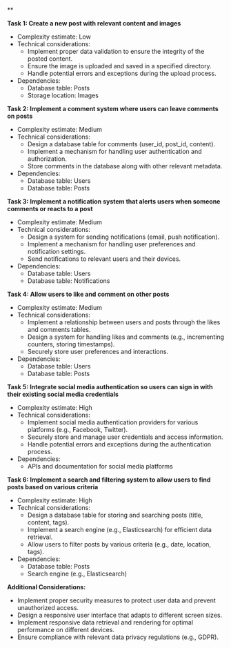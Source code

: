 **

**Task 1: Create a new post with relevant content and images**

- Complexity estimate: Low
- Technical considerations:
    - Implement proper data validation to ensure the integrity of the posted content.
    - Ensure the image is uploaded and saved in a specified directory.
    - Handle potential errors and exceptions during the upload process.
- Dependencies:
    - Database table: Posts
    - Storage location: Images

**Task 2: Implement a comment system where users can leave comments on posts**

- Complexity estimate: Medium
- Technical considerations:
    - Design a database table for comments (user_id, post_id, content).
    - Implement a mechanism for handling user authentication and authorization.
    - Store comments in the database along with other relevant metadata.
- Dependencies:
    - Database table: Users
    - Database table: Posts

**Task 3: Implement a notification system that alerts users when someone comments or reacts to a post**

- Complexity estimate: Medium
- Technical considerations:
    - Design a system for sending notifications (email, push notification).
    - Implement a mechanism for handling user preferences and notification settings.
    - Send notifications to relevant users and their devices.
- Dependencies:
    - Database table: Users
    - Database table: Notifications

**Task 4: Allow users to like and comment on other posts**

- Complexity estimate: Medium
- Technical considerations:
    - Implement a relationship between users and posts through the likes and comments tables.
    - Design a system for handling likes and comments (e.g., incrementing counters, storing timestamps).
    - Securely store user preferences and interactions.
- Dependencies:
    - Database table: Users
    - Database table: Posts

**Task 5: Integrate social media authentication so users can sign in with their existing social media credentials**

- Complexity estimate: High
- Technical considerations:
    - Implement social media authentication providers for various platforms (e.g., Facebook, Twitter).
    - Securely store and manage user credentials and access information.
    - Handle potential errors and exceptions during the authentication process.
- Dependencies:
    - APIs and documentation for social media platforms

**Task 6: Implement a search and filtering system to allow users to find posts based on various criteria**

- Complexity estimate: High
- Technical considerations:
    - Design a database table for storing and searching posts (title, content, tags).
    - Implement a search engine (e.g., Elasticsearch) for efficient data retrieval.
    - Allow users to filter posts by various criteria (e.g., date, location, tags).
- Dependencies:
    - Database table: Posts
    - Search engine (e.g., Elasticsearch)

**Additional Considerations:**

- Implement proper security measures to protect user data and prevent unauthorized access.
- Design a responsive user interface that adapts to different screen sizes.
- Implement responsive data retrieval and rendering for optimal performance on different devices.
- Ensure compliance with relevant data privacy regulations (e.g., GDPR).